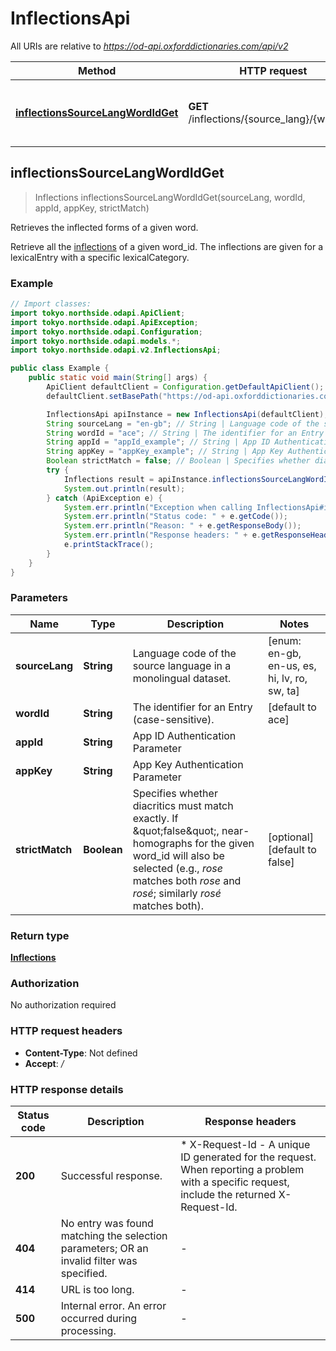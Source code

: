 # InflectionsApi

All URIs are relative to *https://od-api.oxforddictionaries.com/api/v2*

Method | HTTP request | Description
------------- | ------------- | -------------
[**inflectionsSourceLangWordIdGet**](InflectionsApi.md#inflectionsSourceLangWordIdGet) | **GET** /inflections/{source_lang}/{word_id} | Retrieves the inflected forms of a given word.



## inflectionsSourceLangWordIdGet

> Inflections inflectionsSourceLangWordIdGet(sourceLang, wordId, appId, appKey, strictMatch)

Retrieves the inflected forms of a given word.

Retrieve all the [inflections](documentation/glossary?term&#x3D;inflection) of a given word_id. The inflections are given for a lexicalEntry with a specific lexicalCategory. 

### Example

```java
// Import classes:
import tokyo.northside.odapi.ApiClient;
import tokyo.northside.odapi.ApiException;
import tokyo.northside.odapi.Configuration;
import tokyo.northside.odapi.models.*;
import tokyo.northside.odapi.v2.InflectionsApi;

public class Example {
    public static void main(String[] args) {
        ApiClient defaultClient = Configuration.getDefaultApiClient();
        defaultClient.setBasePath("https://od-api.oxforddictionaries.com/api/v2");

        InflectionsApi apiInstance = new InflectionsApi(defaultClient);
        String sourceLang = "en-gb"; // String | Language code of the source language in a monolingual dataset.
        String wordId = "ace"; // String | The identifier for an Entry (case-sensitive).
        String appId = "appId_example"; // String | App ID Authentication Parameter
        String appKey = "appKey_example"; // String | App Key Authentication Parameter
        Boolean strictMatch = false; // Boolean | Specifies whether diacritics must match exactly. If \"false\", near-homographs for the given word_id will also be selected (e.g., *rose* matches both *rose* and *rosé*; similarly *rosé* matches both).
        try {
            Inflections result = apiInstance.inflectionsSourceLangWordIdGet(sourceLang, wordId, appId, appKey, strictMatch);
            System.out.println(result);
        } catch (ApiException e) {
            System.err.println("Exception when calling InflectionsApi#inflectionsSourceLangWordIdGet");
            System.err.println("Status code: " + e.getCode());
            System.err.println("Reason: " + e.getResponseBody());
            System.err.println("Response headers: " + e.getResponseHeaders());
            e.printStackTrace();
        }
    }
}
```

### Parameters


Name | Type | Description  | Notes
------------- | ------------- | ------------- | -------------
 **sourceLang** | **String**| Language code of the source language in a monolingual dataset. | [enum: en-gb, en-us, es, hi, lv, ro, sw, ta]
 **wordId** | **String**| The identifier for an Entry (case-sensitive). | [default to ace]
 **appId** | **String**| App ID Authentication Parameter |
 **appKey** | **String**| App Key Authentication Parameter |
 **strictMatch** | **Boolean**| Specifies whether diacritics must match exactly. If \&quot;false\&quot;, near-homographs for the given word_id will also be selected (e.g., *rose* matches both *rose* and *rosé*; similarly *rosé* matches both). | [optional] [default to false]

### Return type

[**Inflections**](Inflections.md)

### Authorization

No authorization required

### HTTP request headers

- **Content-Type**: Not defined
- **Accept**: */*


### HTTP response details
| Status code | Description | Response headers |
|-------------|-------------|------------------|
| **200** | Successful response. |  * X-Request-Id - A unique ID generated for the request. When reporting a problem with a specific request, include the returned X-Request-Id.  <br>  |
| **404** | No entry was found matching the selection parameters; OR an invalid filter was specified.  |  -  |
| **414** | URL is too long. |  -  |
| **500** | Internal error. An error occurred during processing. |  -  |

